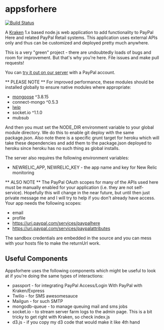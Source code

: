 # appsforhere
[![Build Status](https://travis-ci.org/paypal/appsforhere.png)](https://travis-ci.org/paypal/appsforhere)

A [Kraken](http://krakenjs.com/) 1.x based node.js web application to add functionality to PayPal Here and related
PayPal Retail systems. This application uses external APIs only and thus can be customized and deployed
pretty much anywhere.

This is a very "green" project - there are undoubtedly loads of bugs and room for improvement. But that's why you're
here. File issues and make pull requests!

You can [try it out on our server](https://appsforhere.ebayc3.com) with a PayPal account.

** PLEASE NOTE **
For improved performance, these modules should be installed globally to ensure native modules where appropriate:

* [mongoose](http://mongoosejs.com/) ^3.8.15
* connect-mongo ^0.5.3
* [lwip](https://github.com/EyalAr/lwip)
* socket.io ^1.1.0
* mubsub

And then you must set the NODE_DIR environment variable to your global module directory. We do this to enable git deploy
with the same package.json. Also note there is a specific grunt target for heroku which will take these dependencies and
add them to the package.json deployed to heroku since heroku has no such thing as global installs.

The server also requires the following environment variables:

* NEWRELIC_APP, NEWRELIC_KEY - the app name and key for New Relic monitoring

** ALSO NOTE **
The PayPal OAuth scopes for many of the APIs used here must be manually enabled for your application (i.e. they are
not self-service). Hopefully this will change in the near future, but until then just private message me and I will try
to help if you don't already have access. Your app needs the following scopes:

* email
* profile
* https://uri.paypal.com/services/paypalhere 
* https://uri.paypal.com/services/paypalattributes
 
The sandbox credentials are embedded in the source and you can mess with
your hosts file to make the returnUrl work.

## Useful Components

Appsforhere uses the following components which might be useful to look at if you're doing the same types of interactions:

* passport - for integrating PayPal Access/Login With PayPal with Kraken/Express
* Twilio - for SMS awesomesauce
* Mailgun - for such SMTP
* mongodb-queue - to manage queuing mail and sms jobs
* socket.io - to stream server farm logs to the admin page. This is a bit tricky to get right with Kraken, so check index.js
* d3.js - if you copy my d3 code that would make it like 4th hand